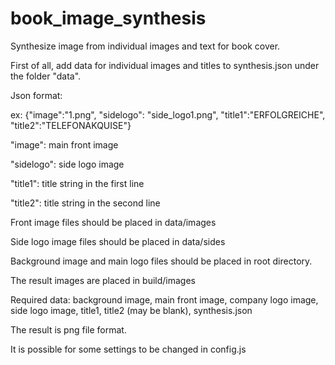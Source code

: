 # book_image_synthesis
Synthesize image from individual images and text for book cover.

First of all, add data for individual images and titles to synthesis.json under the folder "data".

Json format:
 
 ex: {"image":"1.png", "sidelogo": "side_logo1.png", "title1":"ERFOLGREICHE", "title2":"TELEFONAKQUISE"}
 
 "image": main front image
 
 "sidelogo": side logo image
 
 "title1": title string in the first line
 
 "title2": title string in the second line
 
 Front image files should be placed in data/images
 
 Side logo image files should be placed in data/sides
 
 Background image and main logo files should be placed in root directory.
 
 The result images are placed in build/images
 
 Required data: background image, main front image, company logo image, side logo image, title1, title2 (may be blank), synthesis.json
 
 
 The result is png file format.


It is possible for some settings to be changed in config.js
